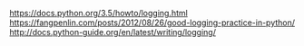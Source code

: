 https://docs.python.org/3.5/howto/logging.html
https://fangpenlin.com/posts/2012/08/26/good-logging-practice-in-python/
http://docs.python-guide.org/en/latest/writing/logging/
